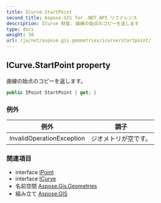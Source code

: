 ```yaml
---
title: ICurve.StartPoint
second_title: Aspose.GIS for .NET API リファレンス
description: ICurve 財産. 曲線の始点のコピーを返します
type: docs
weight: 30
url: /ja/net/aspose.gis.geometries/icurve/startpoint/
---
```

## ICurve.StartPoint property

曲線の始点のコピーを返します。

```csharp
public IPoint StartPoint { get; }
```

### 例外

| 例外 | 調子 |
| --- | --- |
| InvalidOperationException | ジオメトリが空です。 |

### 関連項目

* interface [IPoint](../../ipoint/)
* interface [ICurve](../)
* 名前空間 [Aspose.Gis.Geometries](../../icurve/)
* 組み立て [Aspose.GIS](../../../)


